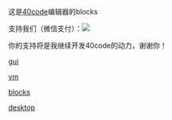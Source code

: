 这是[40code](//40code.com)编辑器的blocks

支持我们（微信支付）：![](https://40code-cdn.zq990.com/static/internalapi/asset/cecf91556233ef5e02b2628df11bb473.png)

你的支持将是我继续开发40code的动力，谢谢你！

[gui](https://github.com/52black/40code-gui)

[vm](https://github.com/52black/scratch-vm)

[blocks](https://github.com/52black/scratch-blocks)

[desktop](https://github.com/52black/40code-desktop)


